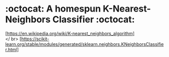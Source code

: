 # :octocat: A homespun K-Nearest-Neighbors Classifier :octocat:  
[https://en.wikipedia.org/wiki/K-nearest_neighbors_algorithm]  
</ br>
[https://scikit-learn.org/stable/modules/generated/sklearn.neighbors.KNeighborsClassifier.html]
